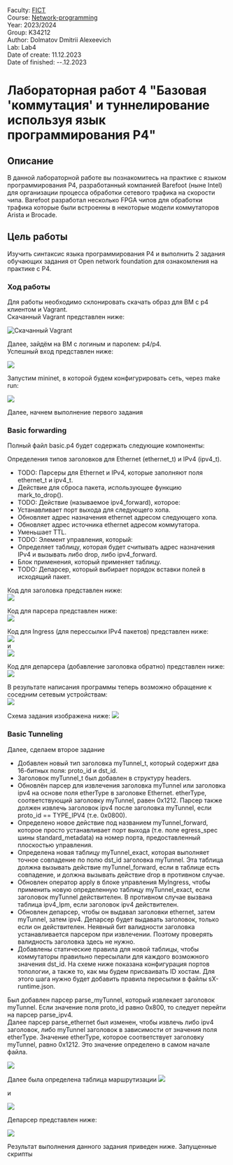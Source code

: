 Faculty: [FICT](https://fict.itmo.ru)  
Course: [Network-programming](https://itmo-ict-faculty.github.io/network-programming/)   
Year: 2023/2024  
Group: K34212  
Author: Dolmatov Dmitrii Alexeevich  
Lab: Lab4    
Date of create: 11.12.2023  
Date of finished: --.12.2023  

# Лабораторная работ 4 "Базовая 'коммутация' и туннелирование используя язык программирования P4"  
## Описание  
В данной лабораторной работе вы познакомитесь на практике с языком программирования P4, разработанный компанией Barefoot (ныне Intel) для организации процесса обработки сетевого трафика на скорости чипа. Barefoot разработал несколько FPGA чипов для обработки трафика которые были встроенны в некоторые модели коммутаторов Arista и Brocade.   
## Цель работы  
Изучить синтаксис языка программирования P4 и выполнить 2 задания обучающих задания от Open network foundation для ознакомления на практике с P4.    
### Ход работы  
Для работы необходимо склонировать скачать образ для ВМ с p4 клиентом и Vagrant.  
Скачанный Vagrant представлен ниже:

![Скачанный Vagrant](https://github.com/DimbikeY/2023_2024-network_programming-k34212-dolmatov_d_a/blob/main/lab4/resources/Снимок%20экрана%202023-12-06%20233809.png)  

Далее, зайдём на ВМ с логиным и паролем: p4/p4.  
Успешный вход представлен ниже:

![](https://github.com/DimbikeY/2023_2024-network_programming-k34212-dolmatov_d_a/blob/main/lab4/resources/Снимок%20экрана%202023-12-11%20115613.png)  

Запустим mininet, в которой будем конфигурировать сеть, через make run:  

![](https://github.com/DimbikeY/2023_2024-network_programming-k34212-dolmatov_d_a/blob/main/lab4/resources/Снимок%20экрана%202023-12-11%20120731.png)  

Далее, начнем выполнение первого задания

### Basic forwarding  
Полный файл basic.p4 будет содержать следующие компоненты:  

Определения типов заголовков для Ethernet (ethernet_t) и IPv4 (ipv4_t).  
* TODO: Парсеры для Ethernet и IPv4, которые заполняют поля ethernet_t и ipv4_t.  
* Действие для сброса пакета, использующее функцию mark_to_drop().  
* TODO: Действие (называемое ipv4_forward), которое:  
* Устанавливает порт выхода для следующего хопа.  
* Обновляет адрес назначения ethernet адресом следующего хопа.  
* Обновляет адрес источника ethernet адресом коммутатора.  
* Уменьшает TTL.  
* TODO: Элемент управления, который:  
* Определяет таблицу, которая будет считывать адрес назначения IPv4 и вызывать либо drop, либо ipv4_forward.  
* Блок применения, который применяет таблицу.  
* TODO: Депарсер, который выбирает порядок вставки полей в исходящий пакет.  

Код для заголовка представлен ниже:  
![](https://github.com/DimbikeY/2023_2024-network_programming-k34212-dolmatov_d_a/blob/main/lab4/resources/Снимок%20экрана%202023-12-11%20123726.png)  

Код для парсера представлен ниже:  
![](https://github.com/DimbikeY/2023_2024-network_programming-k34212-dolmatov_d_a/blob/main/lab4/resources/Снимок%20экрана%202023-12-11%20123759.png)  

Код для Ingress (для перессылки IPv4 пакетов) представлен ниже:  
![](https://github.com/DimbikeY/2023_2024-network_programming-k34212-dolmatov_d_a/blob/main/lab4/resources/Снимок%20экрана%202023-12-11%20123851.png)  
и  
![](https://github.com/DimbikeY/2023_2024-network_programming-k34212-dolmatov_d_a/blob/main/lab4/resources/Снимок%20экрана%202023-12-11%20123910.png)  

Код для депарсера (добавление заголовка обратно) представлен ниже:  
![](https://github.com/DimbikeY/2023_2024-network_programming-k34212-dolmatov_d_a/blob/main/lab4/resources/Снимок%20экрана%202023-12-11%20123920.png)  

В результате написания программы теперь возможно обращение к соседним сетевым устройствам:  
![](https://github.com/DimbikeY/2023_2024-network_programming-k34212-dolmatov_d_a/blob/main/lab4/resources/Снимок%20экрана%202023-12-11%20120808.png)  

Схема задания изображена ниже:
![](https://github.com/DimbikeY/2023_2024-network_programming-k34212-dolmatov_d_a/blob/main/lab4/resources/16.png)  

### Basic Tunneling  
Далее, сделаем второе задание  
* Добавлен новый тип заголовка myTunnel_t, который содержит два 16-битных поля: proto_id и dst_id.  
* Заголовок myTunnel_t был добавлен в структуру headers.  
* Обновлён парсер для извлечения заголовка myTunnel или заголовка ipv4 на основе поля etherType в заголовке Ethernet. etherType, соответствующий заголовку myTunnel, равен 0x1212. Парсер также должен извлечь заголовок ipv4 после заголовка myTunnel, если proto_id == TYPE_IPV4 (т.е. 0x0800).  
* Определено новое действие под названием myTunnel_forward, которое просто устанавливает порт выхода (т.е. поле egress_spec шины standard_metadata) на номер порта, предоставленный плоскостью управления.  
* Определена новая таблицу myTunnel_exact, которая выполняет точное совпадение по полю dst_id заголовка myTunnel. Эта таблица должна вызывать действие myTunnel_forward, если в таблице есть совпадение, и должна вызывать действие drop в противном случае.  
* Обновлен оператор apply в блоке управления MyIngress, чтобы применить новую определенную таблицу myTunnel_exact, если заголовок myTunnel действителен. В противном случае вызвана таблица ipv4_lpm, если заголовок ipv4 действителен.  
* Обновлен депарсер, чтобы он выдавал заголовки ethernet, затем myTunnel, затем ipv4. Депарсер будет выдавать заголовок, только если он действителен. Неявный бит валидности заголовка устанавливается парсером при извлечении. Поэтому проверять валидность заголовка здесь не нужно.  
* Добавлены статические правила для новой таблицы, чтобы коммутаторы правильно пересылали для каждого возможного значения dst_id. На схеме ниже показана конфигурация портов топологии, а также то, как мы будем присваивать ID хостам. Для этого шага нужно будет добавить правила пересылки в файлы sX-runtime.json.  

Был добавлен парсер parse_myTunnel, который извлекает заголовок myTunnel. Если значение поля proto_id равно 0x800, то следует перейти на парсер parse_ipv4.  
Далее парсер parse_ethernet был изменен, чтобы извлечь либо ipv4 заголовок, либо myTunnel заголовок в зависимости от значения поля etherType. Значение etherType, которое соответствует заголовку myTunnel, равно 0x1212. Это значение определено в самом начале файла.  

![](https://github.com/DimbikeY/2023_2024-network_programming-k34212-dolmatov_d_a/blob/main/lab4/resources/Снимок%20экрана%202023-12-11%20124152.png)  

Далее была определена таблица маршрутизации
![](https://github.com/DimbikeY/2023_2024-network_programming-k34212-dolmatov_d_a/blob/main/lab4/resources/Снимок%20экрана%202023-12-11%20124228.png) 

и  

![](https://github.com/DimbikeY/2023_2024-network_programming-k34212-dolmatov_d_a/blob/main/lab4/resources/Снимок%20экрана%202023-12-11%20124237.png)  

Депарсер представлен ниже:  

![](https://github.com/DimbikeY/2023_2024-network_programming-k34212-dolmatov_d_a/blob/main/lab4/resources/Снимок%20экрана%202023-12-11%20124245.png)  

Результат выполнения данного задания приведен ниже. Запущенные скрипты 

